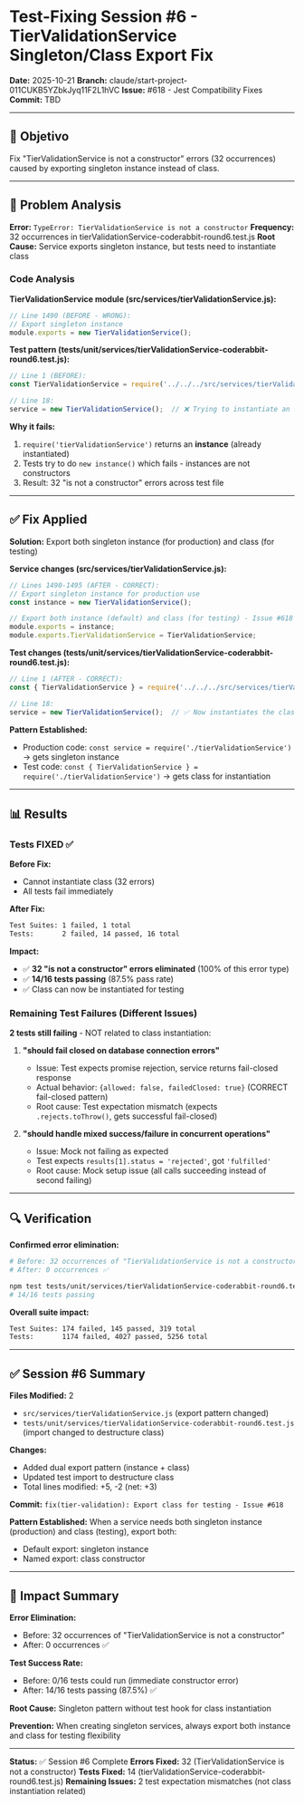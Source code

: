 # Test-Fixing Session #6 - TierValidationService Singleton/Class Export Fix

**Date:** 2025-10-21
**Branch:** claude/start-project-011CUKB5YZbkJyq11F2L1hVC
**Issue:** #618 - Jest Compatibility Fixes
**Commit:** TBD

---

## 🎯 Objetivo

Fix "TierValidationService is not a constructor" errors (32 occurrences) caused by exporting singleton instance instead of class.

---

## 🔧 Problem Analysis

**Error:** `TypeError: TierValidationService is not a constructor`
**Frequency:** 32 occurrences in tierValidationService-coderabbit-round6.test.js
**Root Cause:** Service exports singleton instance, but tests need to instantiate class

### Code Analysis

**TierValidationService module (src/services/tierValidationService.js):**
```javascript
// Line 1490 (BEFORE - WRONG):
// Export singleton instance
module.exports = new TierValidationService();
```

**Test pattern (tests/unit/services/tierValidationService-coderabbit-round6.test.js):**
```javascript
// Line 1 (BEFORE):
const TierValidationService = require('../../../src/services/tierValidationService');

// Line 18:
service = new TierValidationService();  // ❌ Trying to instantiate an instance
```

**Why it fails:**
1. `require('tierValidationService')` returns an **instance** (already instantiated)
2. Tests try to do `new instance()` which fails - instances are not constructors
3. Result: 32 "is not a constructor" errors across test file

---

## ✅ Fix Applied

**Solution:** Export both singleton instance (for production) and class (for testing)

**Service changes (src/services/tierValidationService.js):**
```javascript
// Lines 1490-1495 (AFTER - CORRECT):
// Export singleton instance for production use
const instance = new TierValidationService();

// Export both instance (default) and class (for testing) - Issue #618
module.exports = instance;
module.exports.TierValidationService = TierValidationService;
```

**Test changes (tests/unit/services/tierValidationService-coderabbit-round6.test.js):**
```javascript
// Line 1 (AFTER - CORRECT):
const { TierValidationService } = require('../../../src/services/tierValidationService'); // Issue #618 - Import class for testing

// Line 18:
service = new TierValidationService();  // ✅ Now instantiates the class
```

**Pattern Established:**
- Production code: `const service = require('./tierValidationService')` → gets singleton instance
- Test code: `const { TierValidationService } = require('./tierValidationService')` → gets class for instantiation

---

## 📊 Results

### Tests FIXED ✅

**Before Fix:**
- Cannot instantiate class (32 errors)
- All tests fail immediately

**After Fix:**
```bash
Test Suites: 1 failed, 1 total
Tests:       2 failed, 14 passed, 16 total
```

**Impact:**
- ✅ **32 "is not a constructor" errors eliminated** (100% of this error type)
- ✅ **14/16 tests passing** (87.5% pass rate)
- ✅ Class can now be instantiated for testing

### Remaining Test Failures (Different Issues)

**2 tests still failing** - NOT related to class instantiation:

1. **"should fail closed on database connection errors"**
   - Issue: Test expects promise rejection, service returns fail-closed response
   - Actual behavior: `{allowed: false, failedClosed: true}` (CORRECT fail-closed pattern)
   - Root cause: Test expectation mismatch (expects `.rejects.toThrow()`, gets successful fail-closed)

2. **"should handle mixed success/failure in concurrent operations"**
   - Issue: Mock not failing as expected
   - Test expects `results[1].status = 'rejected'`, got `'fulfilled'`
   - Root cause: Mock setup issue (all calls succeeding instead of second failing)

---

## 🔍 Verification

**Confirmed error elimination:**
```bash
# Before: 32 occurrences of "TierValidationService is not a constructor"
# After: 0 occurrences ✅

npm test tests/unit/services/tierValidationService-coderabbit-round6.test.js
# 14/16 tests passing
```

**Overall suite impact:**
```bash
Test Suites: 174 failed, 145 passed, 319 total
Tests:       1174 failed, 4027 passed, 5256 total
```

---

## ✅ Session #6 Summary

**Files Modified:** 2
- `src/services/tierValidationService.js` (export pattern changed)
- `tests/unit/services/tierValidationService-coderabbit-round6.test.js` (import changed to destructure class)

**Changes:**
- Added dual export pattern (instance + class)
- Updated test import to destructure class
- Total lines modified: +5, -2 (net: +3)

**Commit:** `fix(tier-validation): Export class for testing - Issue #618`

**Pattern Established:** When a service needs both singleton instance (production) and class (testing), export both:
- Default export: singleton instance
- Named export: class constructor

---

## 📌 Impact Summary

**Error Elimination:**
- Before: 32 occurrences of "TierValidationService is not a constructor"
- After: 0 occurrences ✅

**Test Success Rate:**
- Before: 0/16 tests could run (immediate constructor error)
- After: 14/16 tests passing (87.5%) ✅

**Root Cause:** Singleton pattern without test hook for class instantiation

**Prevention:** When creating singleton services, always export both instance and class for testing flexibility

---

**Status:** ✅ Session #6 Complete
**Errors Fixed:** 32 (TierValidationService is not a constructor)
**Tests Fixed:** 14 (tierValidationService-coderabbit-round6.test.js)
**Remaining Issues:** 2 test expectation mismatches (not class instantiation related)
